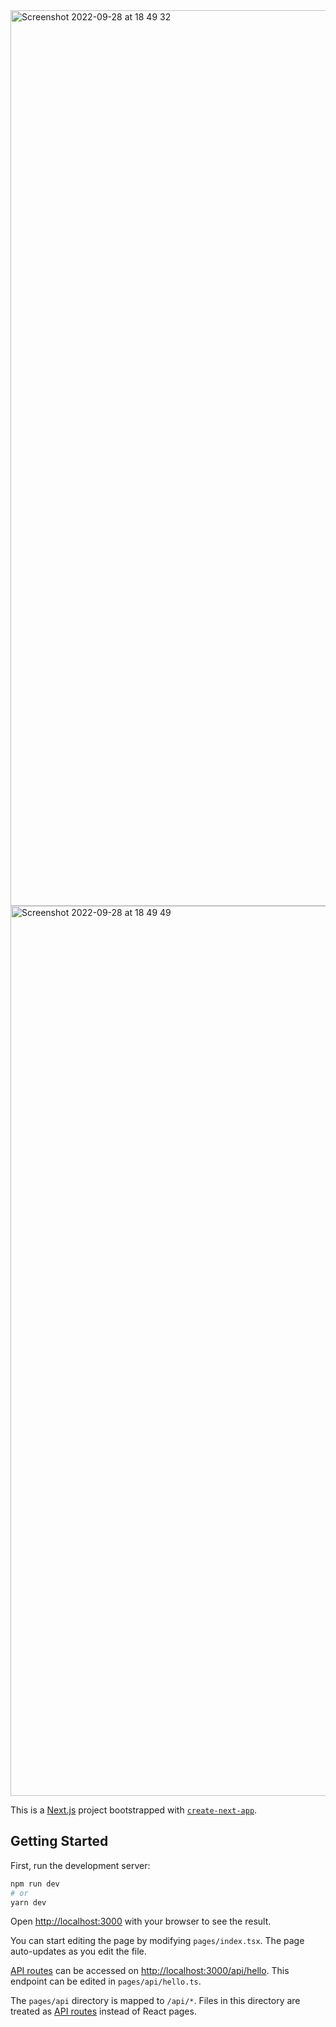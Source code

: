 <img width="1433" alt="Screenshot 2022-09-28 at 18 49 32" src="https://user-images.githubusercontent.com/39437696/192842089-210c339d-aeef-4daf-9d94-cd83995dc00e.png">

<img width="1424" alt="Screenshot 2022-09-28 at 18 49 49" src="https://user-images.githubusercontent.com/39437696/192842160-a1349e9c-e2a0-4199-9827-56aa92b9c4f9.png">

This is a [Next.js](https://nextjs.org/) project bootstrapped with [`create-next-app`](https://github.com/vercel/next.js/tree/canary/packages/create-next-app).

## Getting Started

First, run the development server:

```bash
npm run dev
# or
yarn dev
```

Open [http://localhost:3000](http://localhost:3000) with your browser to see the result.

You can start editing the page by modifying `pages/index.tsx`. The page auto-updates as you edit the file.

[API routes](https://nextjs.org/docs/api-routes/introduction) can be accessed on [http://localhost:3000/api/hello](http://localhost:3000/api/hello). This endpoint can be edited in `pages/api/hello.ts`.

The `pages/api` directory is mapped to `/api/*`. Files in this directory are treated as [API routes](https://nextjs.org/docs/api-routes/introduction) instead of React pages.
